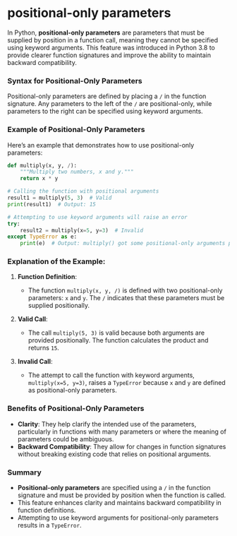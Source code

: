 # positional-only parameters
In Python, **positional-only parameters** are parameters that must be supplied by position in a function call, meaning they cannot be specified using keyword arguments. This feature was introduced in Python 3.8 to provide clearer function signatures and improve the ability to maintain backward compatibility.

### Syntax for Positional-Only Parameters

Positional-only parameters are defined by placing a `/` in the function signature. Any parameters to the left of the `/` are positional-only, while parameters to the right can be specified using keyword arguments.

### Example of Positional-Only Parameters

Here’s an example that demonstrates how to use positional-only parameters:

```python
def multiply(x, y, /):
    """Multiply two numbers, x and y."""
    return x * y

# Calling the function with positional arguments
result1 = multiply(5, 3)  # Valid
print(result1)  # Output: 15

# Attempting to use keyword arguments will raise an error
try:
    result2 = multiply(x=5, y=3)  # Invalid
except TypeError as e:
    print(e)  # Output: multiply() got some positional-only arguments passed as keyword arguments: 'x, y'
```

### Explanation of the Example:

1. **Function Definition**:
   - The function `multiply(x, y, /)` is defined with two positional-only parameters: `x` and `y`. The `/` indicates that these parameters must be supplied positionally.

2. **Valid Call**:
   - The call `multiply(5, 3)` is valid because both arguments are provided positionally. The function calculates the product and returns `15`.

3. **Invalid Call**:
   - The attempt to call the function with keyword arguments, `multiply(x=5, y=3)`, raises a `TypeError` because `x` and `y` are defined as positional-only parameters.

### Benefits of Positional-Only Parameters

- **Clarity**: They help clarify the intended use of the parameters, particularly in functions with many parameters or where the meaning of parameters could be ambiguous.
- **Backward Compatibility**: They allow for changes in function signatures without breaking existing code that relies on positional arguments.

### Summary

- **Positional-only parameters** are specified using a `/` in the function signature and must be provided by position when the function is called.
- This feature enhances clarity and maintains backward compatibility in function definitions.
- Attempting to use keyword arguments for positional-only parameters results in a `TypeError`.